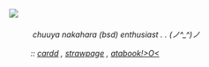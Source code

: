 ![](https://file.garden/Zu45dkPYuzlvwhxX/Untitled156_20250119194524.png)

<h6>ㅤ ㅤㅤchuuya nakahara (bsd) enthusiast . . (⁠ノ⁠^⁠_⁠^⁠)⁠ノ

ㅤㅤㅤ:: [cardd](https://chuuyyaa.carrd.co/) , [strawpage](https://chuuyaglazer.straw.page) , [atabook!>O<](https://uponthetaintedsorrow.atabook.org/)
